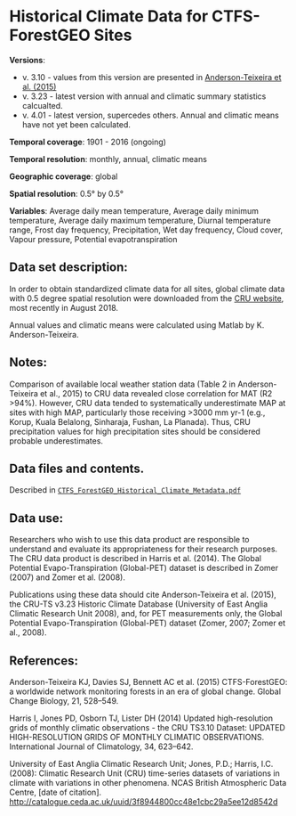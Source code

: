 # Historical Climate Data for CTFS-ForestGEO Sites

**Versions**: 
- v. 3.10 - values from this version are presented in [Anderson-Teixeira et al. (2015)](https://onlinelibrary.wiley.com/doi/abs/10.1111/gcb.12712)
- v. 3.23 - latest version with annual and climatic summary statistics calcualted.
- v. 4.01 - latest version, supercedes others. Annual and climatic means have not yet been calculated.

**Temporal coverage**: 1901 - 2016 (ongoing)

**Temporal resolution**: monthly, annual, climatic means 

**Geographic coverage**: global

**Spatial resolution**: 0.5° by 0.5°

**Variables**: Average daily mean temperature,
               Average daily minimum temperature,
               Average daily maximum temperature,
               Diurnal temperature range,
               Frost day frequency,
               Precipitation,
               Wet day frequency,
               Cloud cover,
               Vapour pressure,
               Potential evapotranspiration
               

## Data set description:
In order to obtain standardized climate data for all sites, global climate data with 0.5 degree spatial resolution were downloaded from the [CRU website](https://crudata.uea.ac.uk/cru/data/hrg/), most recently in August 2018.  

Annual values and climatic means were calculated using Matlab by K. Anderson-Teixeira.

## Notes:

Comparison of available local weather station data (Table 2 in Anderson-Teixeira et al., 2015) to CRU data revealed close correlation for MAT (R2 >94%). However, CRU data tended to systematically underestimate MAP at sites with high MAP, particularly those receiving >3000 mm yr-1 (e.g., Korup, Kuala Belalong, Sinharaja, Fushan, La Planada). Thus, CRU precipitation values for high precipitation sites should be considered probable underestimates.

## Data files and contents.

Described in [`CTFS_ForestGEO_Historical_Climate_Metadata.pdf`](https://github.com/forestgeo/Climate/blob/master/Gridded_Data_Products/Historical%20Climate%20Data/CTFS-ForestGEO_historical_climate_metadata.pdf)

## Data use:

Researchers who wish to use this data product are responsible to understand and evaluate its appropriateness for their research purposes. The CRU data product is described in Harris et al. (2014). The Global Potential Evapo-Transpiration (Global-PET) dataset is described in  Zomer (2007) and Zomer et al. (2008).

Publications using these data should cite Anderson-Teixeira et al. (2015), the CRU-TS v3.23 Historic Climate Database (University of East Anglia Climatic Research Unit 2008), and, for PET measurements only, the Global Potential Evapo-Transpiration (Global-PET) dataset (Zomer, 2007; Zomer et al., 2008).

## References:

Anderson-Teixeira KJ, Davies SJ, Bennett AC et al. (2015) CTFS-ForestGEO: a worldwide network monitoring forests in an era of global change. Global Change Biology, 21, 528–549.

Harris I, Jones PD, Osborn TJ, Lister DH (2014) Updated high-resolution grids of monthly climatic observations - the CRU TS3.10 Dataset: UPDATED HIGH-RESOLUTION GRIDS OF MONTHLY CLIMATIC OBSERVATIONS. International Journal of Climatology, 34, 623–642.

University of East Anglia Climatic Research Unit; Jones, P.D.; Harris, I.C. (2008): Climatic Research Unit (CRU) time-series datasets of variations in climate with variations in other phenomena. NCAS British Atmospheric Data Centre, [date of citation]. http://catalogue.ceda.ac.uk/uuid/3f8944800cc48e1cbc29a5ee12d8542d


